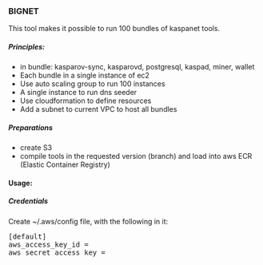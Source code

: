 ### BIGNET

This tool makes it possible to run 100 bundles of kaspanet tools.

##### Principles:
 - in bundle: kasparov-sync, kasparovd, postgresql, kaspad, miner, wallet
 - Each bundle in a single instance of ec2
 - Use auto scaling group to run 100 instances
 - A single instance to run dns seeder
 - Use cloudformation to define resources
 - Add a subnet to current VPC to host all bundles
 
 
##### Preparations
 - create S3
 - compile tools in the requested version (branch) and load into aws ECR  
    (Elastic Container Registry)

#### Usage:
##### Credentials
Create ~/.aws/config file, with the following in it:
<pre>
[default]
aws_access_key_id = <your-access-key-id>
aws_secret_access_key = <your-secret-access-key>
</pre>
